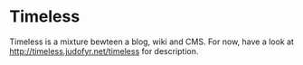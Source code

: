 Timeless
========

Timeless is a mixture bewteen a blog, wiki and CMS. For now, have a look at
<http://timeless.judofyr.net/timeless> for description.

